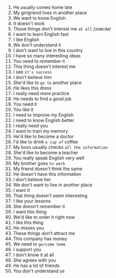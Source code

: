 1. He usually comes home late
2. My girlgriend lives in another place
3. We want to know English
4. It doesn't work
5. Those things don't interest me `at all` _(зовсім)_
6. I want to learn English fast
7. I like English
8. We don't understand it
9. I don't want to live in this country
10. I have so many interesting ideas
11. You need to remember it
12. This thing doesn't interest me
13. I see `it's success` 
14. I don't believe him
15. She'd like to `go to` another place
16. He likes this dress
17. I really need more practice
18. He needs to find a good job
19. You need it
20. You like it
21. I need to improve my English
22. I need to know English better
23. I really need you
24. I want to train my memory
25. He'd like to become a doctor
26. I'd like to drink `a cup of` coffee
27. My boss usually checks `all the information`
28. She'd like to become a teacher
29. You really speak English very well
30. My brother goes `to work`
31. My friend doesn't think the same
32. He doesn't have this information
33. I don't believe her
34. We don't want to live in another place
35. I want it
36. That thing doesn't seem interesting
37. I like your lessons
38. She doesn't remember it
39. I want this thing
40. We'd like to order it right now
41. I like this thing
42. He misses you
43. These things don't attract me
44. This company has money
45. We need to `go/come home`
46. I support you
47. I don't know it at all
48. She agrees with you
49. He has a lot of friends
50. You don't understand us
